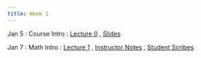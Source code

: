 ```yaml
---
title: Week 1  
---
```


Jan 5
: Course Intro
  : [Lecture 0](https://drive.google.com/file/d/1AawavHmE4DiJi-K8f2gms2o64ppS3Nee/view?usp=sharing) , [Slides](https://drive.google.com/file/d/1HsWBhYHPTNjNc8yJ_OLdo2XKygRau3g9/view?usp=sharing)

Jan 7
: Math Intro
  : [Lecture 1](https://drive.google.com/file/d/195lvMQt7BCgth6zJfxJIuwoiSajLFWdv/view?usp=sharing) , [Instructor Notes](https://drive.google.com/file/d/1L89QJm00GcXF47tbKd6IoZjUGiOITnmA/view?usp=sharing) , [Student Scribes](https://drive.google.com/file/d/1AD6cQICv6eJaoFEUdWZfuhtzclCKUUHX/view?usp=sharing)

